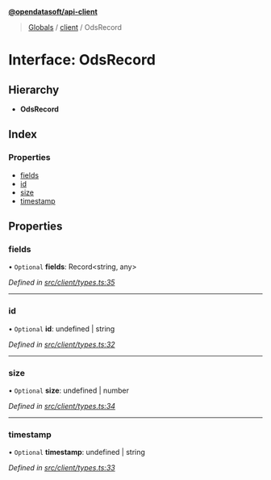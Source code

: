 **[@opendatasoft/api-client](../README.md)**

> [Globals](../globals.md) / [client](../modules/client.md) / OdsRecord

# Interface: OdsRecord

## Hierarchy

* **OdsRecord**

## Index

### Properties

* [fields](client.odsrecord.md#fields)
* [id](client.odsrecord.md#id)
* [size](client.odsrecord.md#size)
* [timestamp](client.odsrecord.md#timestamp)

## Properties

### fields

• `Optional` **fields**: Record<string, any\>

*Defined in [src/client/types.ts:35](https://github.com/opendatasoft/ods-dataviz-sdk/blob/ab29865/packages/api-client/src/client/types.ts#L35)*

___

### id

• `Optional` **id**: undefined \| string

*Defined in [src/client/types.ts:32](https://github.com/opendatasoft/ods-dataviz-sdk/blob/ab29865/packages/api-client/src/client/types.ts#L32)*

___

### size

• `Optional` **size**: undefined \| number

*Defined in [src/client/types.ts:34](https://github.com/opendatasoft/ods-dataviz-sdk/blob/ab29865/packages/api-client/src/client/types.ts#L34)*

___

### timestamp

• `Optional` **timestamp**: undefined \| string

*Defined in [src/client/types.ts:33](https://github.com/opendatasoft/ods-dataviz-sdk/blob/ab29865/packages/api-client/src/client/types.ts#L33)*
